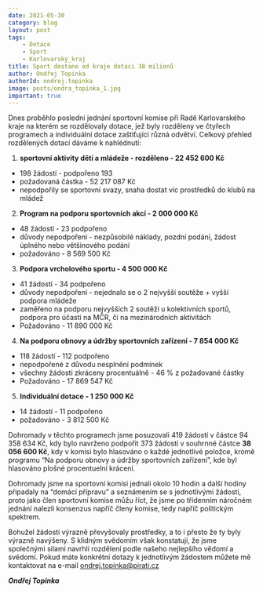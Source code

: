 ```yaml
---
date: 2021-05-30
category: blog
layout: post
tags:
    - Dotace
    - Sport
    - Karlovarský_kraj
title: Sport dostane od kraje dotaci 38 milionů
author: Ondřej Topinka
authorId: ondrej.topinka
image: posts/ondra_topinka_1.jpg
important: true
---
```


Dnes proběhlo poslední jednání sportovní komise při Radě Karlovarského kraje na kterém se rozdělovaly dotace, jež byly rozděleny ve čtyřech programech a individuální dotace zaštiťující různá odvětví. Celkový přehled rozdělených dotací dáváme k nahlédnutí:

1.  **sportovní aktivity dětí a mládeže - rozděleno - 22 452 600 Kč**
-   198 žádostí - podpořeno 193
-   požadovaná částka - 52 217 087 Kč
-   nepodpořily se sportovní svazy, snaha dostat víc prostředků do klubů na mládež
    
2.  **Program na podporu sportovních akcí - 2 000 000 Kč**
-   48 žádostí - 23 podpořeno
-   důvody nepodpoření - nezpůsobilé náklady, pozdní podání, žádost úplného nebo většinového podání
-   požadováno - 8 569 500 Kč

3.  **Podpora vrcholového sportu - 4 500 000 Kč**
-   41 žádostí - 34 podpořeno
-   důvody nepodpoření - nejednalo se o 2 nejvyšší soutěže + vyšší podpora mládeže
-   zaměřeno na podporu nejvyšších 2 soutěží u kolektivních sportů, podpora pro účasti na MČR, či na mezinárodních aktivitách
-   Požadováno - 11 890 000 Kč

4.  **Na podporu obnovy a údržby sportovních zařízení - 7 854 000 Kč**
-   118 žádostí - 112 podpořeno
-   nepodpořené z důvodu nesplnění podmínek
-   všechny žádosti zkráceny procentuálně - 46 % z požadované částky
-   Požadováno - 17 869 547 Kč

5.  **Individuální dotace - 1 250 000 Kč**
-   14 žádostí - 11 podpořeno
-   požadováno - 3 812 500 Kč

Dohromady v těchto programech jsme posuzovali 419 žádostí v částce 94 358 634 Kč, kdy bylo navrženo podpořit 373 žádostí v souhrnné částce **38 056 600 Kč**, kdy v komisi bylo hlasováno o každé jednotlivé položce, kromě programu “Na podporu obnovy a údržby sportovních zařízení”, kde byl hlasováno plošné procentuelní krácení.

Dohromady jsme na sportovní komisi jednali okolo 10 hodin a další hodiny připadaly na “domácí přípravu” a seznámením se s jednotlivými žádosti, proto jako člen sportovní komise můžu říct, že jsme po třídenním náročném jednání nalezli konsenzus napříč členy komise, tedy napříč politickým spektrem.

Bohužel žádosti výrazně převyšovaly prostředky, a to i přesto že ty byly výrazně navýšeny.
S klidným svědomím však konstatuji, že jsme společnými silami navrhli rozdělení podle našeho nejlepšího vědomí a svědomí.
Pokud máte konkrétní dotazy k jednotlivým žádostem můžete mě kontaktovat na e-mail ondrej.topinka@pirati.cz


***Ondřej Topinka***
